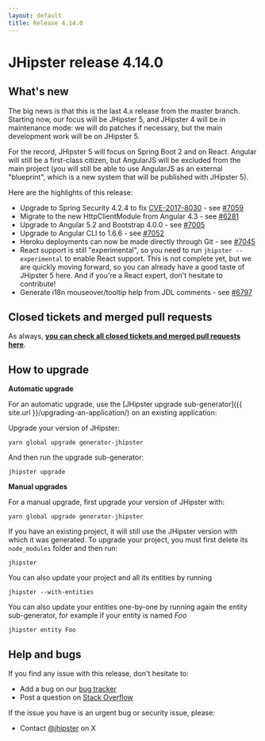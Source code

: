 ```yaml
---
layout: default
title: Release 4.14.0
---
```


JHipster release 4.14.0
==================

What's new
----------

The big news is that this is the last 4.x release from the master branch. Starting now, our focus will be JHipster 5, and JHipster 4 will be in maintenance mode: we will do patches if necessary, but the main development work will be on JHipster 5.

For the record, JHipster 5 will focus on Spring Boot 2 and on React. Angular will still be a first-class citizen, but AngularJS will be excluded from the main project (you will still be able to use AngularJS as an external "blueprint", which is a new system that will be published with JHipster 5).

Here are the highlights of this release:

- Upgrade to Spring Security 4.2.4 to fix [CVE-2017-8030](http://spring.io/blog/2018/01/30/cve-2017-8030-spring-security-5-0-1-4-2-4-4-1-5-released) - see [#7059](https://github.com/jhipster/generator-jhipster/issues/7059)
- Migrate to the new HttpClientModule from Angular 4.3 - see [#6281](https://github.com/jhipster/generator-jhipster/issues/6281)
- Upgrade to Angular 5.2 and Bootstrap 4.0.0 - see [#7005](https://github.com/jhipster/generator-jhipster/pull/7005)
- Upgrade to Angular CLI to 1.6.6 - see [#7052](https://github.com/jhipster/generator-jhipster/pull/7052)
- Heroku deployments can now be made directly through Git - see [#7045](https://github.com/jhipster/generator-jhipster/pull/7045)
- React support is still "experimental", so you need to run `jhipster --experimental` to enable React support. This is not complete yet, but we are quickly moving forward, so you can already have a good taste of JHipster 5 here. And if you're a React expert, don't hesitate to contribute!
- Generate i18n mouseover/tooltip help from JDL comments - see [#6797](https://github.com/jhipster/generator-jhipster/issues/6797)

Closed tickets and merged pull requests
------------
As always, __[you can check all closed tickets and merged pull requests here](https://github.com/jhipster/generator-jhipster/issues?q=milestone%3A4.14.0+is%3Aclosed)__.

How to upgrade
------------

**Automatic upgrade**

For an automatic upgrade, use the [JHipster upgrade sub-generator]({{ site.url }}/upgrading-an-application/) on an existing application:

Upgrade your version of JHipster:

```
yarn global upgrade generator-jhipster
```

And then run the upgrade sub-generator:

```
jhipster upgrade
```

**Manual upgrades**

For a manual upgrade, first upgrade your version of JHipster with:

```
yarn global upgrade generator-jhipster
```

If you have an existing project, it will still use the JHipster version with which it was generated.
To upgrade your project, you must first delete its `node_modules` folder and then run:

```
jhipster
```

You can also update your project and all its entities by running

```
jhipster --with-entities
```

You can also update your entities one-by-one by running again the entity sub-generator, for example if your entity is named _Foo_

```
jhipster entity Foo
```

Help and bugs
--------------

If you find any issue with this release, don't hesitate to:

- Add a bug on our [bug tracker](https://github.com/jhipster/generator-jhipster/issues?state=open)
- Post a question on [Stack Overflow](http://stackoverflow.com/tags/jhipster/info)

If the issue you have is an urgent bug or security issue, please:

- Contact [@jhipster](https://twitter.com/jhipster) on X
